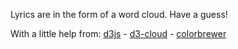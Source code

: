Lyrics are in the form of a word cloud. Have a guess!


With a little help from: <a href="https://github.com/mbostock/d3.git"
			target="_blank">d3js</a> - <a
			href="https://github.com/jasondavies/d3-cloud" target="_blank">d3-cloud</a>
			- <a
			href="https://github.com/mbostock/d3/tree/master/lib/colorbrewer"
			target="_blank">colorbrewer</a>
